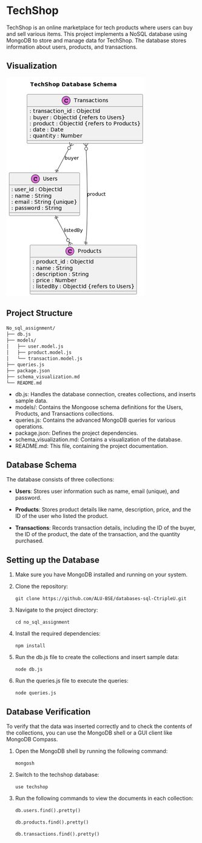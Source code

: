 # TechShop

TechShop is an online marketplace for tech products where users can buy and sell various items. This project implements a NoSQL database using MongoDB to store and manage data for TechShop. The database stores information about users, products, and transactions.

## Visualization

![alt text](image.png)

## Project Structure
```
No_sql_assignment/
├── db.js
├── models/
│   ├── user.model.js
│   ├── product.model.js
│   └── transaction.model.js
├── queries.js
├── package.json
├── schema_visualization.md
└── README.md
```

- db.js: Handles the database connection, creates collections, and inserts sample data.
- models/: Contains the Mongoose schema definitions for the Users, Products, and Transactions collections.
- queries.js: Contains the advanced MongoDB queries for various operations.
- package.json: Defines the project dependencies.
- schema_visualization.md: Contains a visualization of the database.
- README.md: This file, containing the project documentation.

## Database Schema

The database consists of three collections:

- **Users**: Stores user information such as name, email (unique), and password.

- **Products**: Stores product details like name, description, price, and the ID of the user who listed the product.

- **Transactions**: Records transaction details, including the ID of the buyer, the ID of the product, the date of the transaction, and the quantity purchased.


## Setting up the Database

1. Make sure you have MongoDB installed and running on your system.

2. Clone the repository:

    `git clone https://github.com/ALU-BSE/databases-sql-CtripleU.git`

3. Navigate to the project directory:

    `cd no_sql_assignment`

4. Install the required dependencies:

    `npm install`

5. Run the db.js file to create the collections and insert sample data:

   `node db.js`

7. Run the queries.js file to execute the queries:

    `node queries.js`


## Database Verification

To verify that the data was inserted correctly and to check the contents of the collections, you can use the MongoDB shell or a GUI client like MongoDB Compass.

1. Open the MongoDB shell by running the following command:

    `mongosh`

2. Switch to the techshop database:

    `use techshop`

3. Run the following commands to view the documents in each collection:

    `db.users.find().pretty()`
    
    `db.products.find().pretty()`
    
    `db.transactions.find().pretty()`

